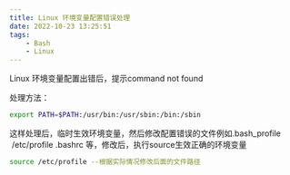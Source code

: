 ```yaml
---
title: Linux 环境变量配置错误处理
date: 2022-10-23 13:25:51
tags:
    - Bash
    - Linux
---
```

Linux 环境变量配置出错后，提示command not found<!--more-->

处理方法：

```bash
export PATH=$PATH:/usr/bin:/usr/sbin:/bin:/sbin
```

这样处理后，临时生效环境变量，然后修改配置错误的文件例如.bash_profile   /etc/profile .bashrc 等，修改后，执行source生效正确的环境变量

```bash
source /etc/profile --根据实际情况修改后面的文件路径
```

